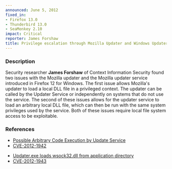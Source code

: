 ```yaml
---
announced: June 5, 2012
fixed_in:
- Firefox 13.0
- Thunderbird 13.0
- SeaMonkey 2.10
impact: Critical
reporter: James Forshaw
title: Privilege escalation through Mozilla Updater and Windows Updater Service
---
```


<h3>Description</h3>

<p>Security researcher <strong>James Forshaw</strong> of Context Information
Security found two issues with the Mozilla updater and the Mozilla updater service introduced in Firefox 12 for Windows. The first issue allows Mozilla's updater to load a local DLL file in a privileged context. The updater
can be called by the Updater Service or independently on systems that do not use
the service. The second of these issues allows for the updater service to load an arbitrary local DLL file, which can then be run with the same system privileges used by the service. Both of these issues require local file system access to be exploitable.
</p>


<h3>References</h3>

<ul>
  <li><a href="https://bugzilla.mozilla.org/show_bug.cgi?id=748764">
      Possible Arbitrary Code Execution by Update Service</a></li> 
  <li><a href="http://cve.mitre.org/cgi-bin/cvename.cgi?name=CVE-2012-1942" class="ex-ref">CVE-2012-1942</a></li>
</ul>

<ul>
  <li><a href="https://bugzilla.mozilla.org/show_bug.cgi?id=750850">
      Updater.exe loads wsock32.dll from application directory</a></li>
  <li><a href="http://cve.mitre.org/cgi-bin/cvename.cgi?name=CVE-2012-1943" class="ex-ref">CVE-2012-1943</a></li>
</ul>



